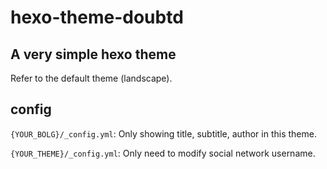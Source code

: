 # hexo-theme-doubtd

## A very simple hexo theme

Refer to the default theme (landscape).

## config

`{YOUR_BOLG}/_config.yml`:
Only showing title, subtitle, author in this theme.

`{YOUR_THEME}/_config.yml`:
Only need to modify social network username.
